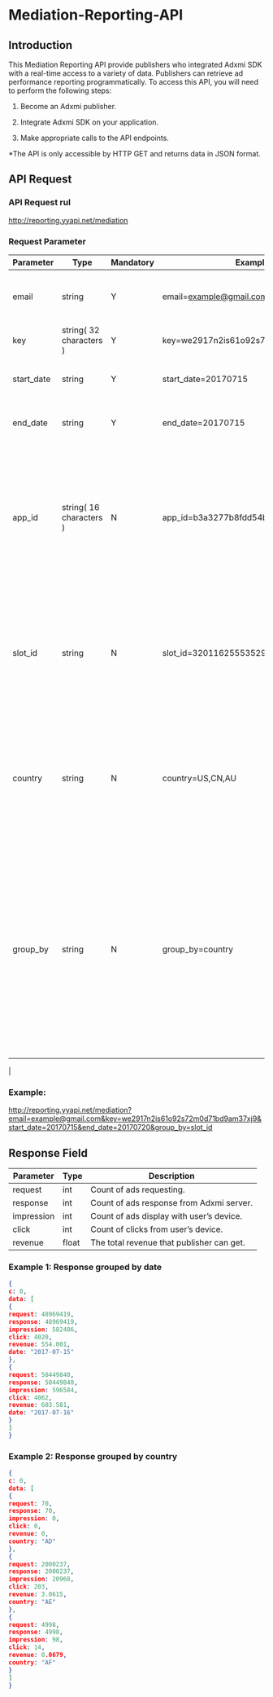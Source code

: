 # Mediation-Reporting-API


## Introduction

This Mediation Reporting API provide publishers who integrated Adxmi SDK with a real-time access to a variety of data. Publishers can retrieve ad performance reporting programmatically. To access this API, you will need to perform the following steps:

1.	Become an Adxmi publisher.

2.	Integrate Adxmi SDK on your application.

3.	Make appropriate calls to the API endpoints.

*The API is only accessible by HTTP GET and returns data in JSON format.

## API Request

### API Request rul

http://reporting.yyapi.net/mediation

### Request Parameter

| Parameter   | Type   | Mandatory | Example     |Description    |
|-------------|--------|-----------|-------------------------|------------------------------------------------------------------------------------------------------------------|
| email      | string | Y         | email=example@gmail.com |Publisher’s email used to register on Adxmi website.                                                                        |
| key   | string( 32 characters )    | Y         | key=we2917n2is61o92s72m0d71bd9am37xj          |Unique key to access Adxmi API.            |
| start_date | string| Y         | start_date=20170715         |Assign the start date to retrieve report.  | 
| end_date | string| Y         | end_date=20170715         | Assign the end date to retrieve report. | 
| app_id        | string( 16 characters )    | N         | app_id=b3a3277b8fdd54bc                  |Publisher’s application id, used to access Adxmi Ads. All applications data would be responded if publisher wouldn’t set this parameter.                                                                |
| slot_id        | string  | N         | slot_id=320116255535293290              | Publishers can get data of specific slot_id. All the data would be responded if publisher wouldn’t set this parameter.      |
| country     | string  | N         | country=US,CN,AU        | Publishers can get data of specific countries.  all the data would be responded if publisher wouldn’t set this parameter.  |
| group_by | string| N        | group_by=country         | Publisher can specify the aggregation of data using this parameter. Data would be aggregated by Date in default if publisher wouldn’t set this parameter.<br> **Field:**<br> app_id <br> slot_id <br> country <br>  date. <br>
|  

### Example:
http://reporting.yyapi.net/mediation?email=example@gmail.com&key=we2917n2is61o92s72m0d71bd9am37xj9&start_date=20170715&end_date=20170720&group_by=slot_id

## Response Field

| Parameter | Type | Description |
| ---- | ---- | ---- |
| request | int | Count of ads requesting.|
| response  | int | Count of ads response from Adxmi server. |
| impression | int| Count of ads display with user’s device. |
| click | int | Count of clicks from user’s device. |
| revenue | float | The total revenue that publisher can get. |


### Example 1: Response grouped by date
```json
{
c: 0,
data: [
{
request: 48969419,
response: 48969419,
impression: 582406,
click: 4020,
revenue: 554.001,
date: "2017-07-15"
},
{
request: 50449840,
response: 50449840,
impression: 596584,
click: 4062,
revenue: 603.581,
date: "2017-07-16"
}
]
}
```

### Example 2: Response grouped by country
```json
{
c: 0,
data: [
{
request: 70,
response: 70,
impression: 0,
click: 0,
revenue: 0,
country: "AD"
},
{
request: 2000237,
response: 2000237,
impression: 20968,
click: 203,
revenue: 3.0615,
country: "AE"
},
{
request: 4998,
response: 4998,
impression: 98,
click: 14,
revenue: 0.0679,
country: "AF"
} 
]
}

```

